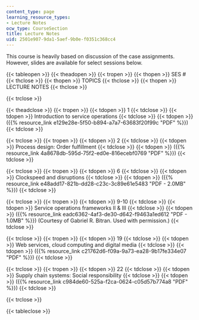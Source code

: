 ```yaml
---
content_type: page
learning_resource_types:
- Lecture Notes
ocw_type: CourseSection
title: Lecture Notes
uid: 2501e907-9da1-5aef-9b0e-f0351c368cc4
---
```


This course is heavily based on discussion of the case assignments. However, slides are available for select sessions below.

{{< tableopen >}}
{{< theadopen >}}
{{< tropen >}}
{{< thopen >}}
SES #
{{< thclose >}}
{{< thopen >}}
TOPICS
{{< thclose >}}
{{< thopen >}}
LECTURE NOTES
{{< thclose >}}

{{< trclose >}}

{{< theadclose >}}
{{< tropen >}}
{{< tdopen >}}
1
{{< tdclose >}}
{{< tdopen >}}
Introduction to service operations
{{< tdclose >}}
{{< tdopen >}}
({{% resource_link e129e28e-5f50-b894-a7a7-63683f20f99c "PDF" %}})
{{< tdclose >}}

{{< trclose >}}
{{< tropen >}}
{{< tdopen >}}
2
{{< tdclose >}}
{{< tdopen >}}
Process design: Order fulfillment
{{< tdclose >}}
{{< tdopen >}}
({{% resource_link 4a8678db-595d-75f2-ed0e-816ecebf0769 "PDF" %}})
{{< tdclose >}}

{{< trclose >}}
{{< tropen >}}
{{< tdopen >}}
6
{{< tdclose >}}
{{< tdopen >}}
Clockspeed and disruptions
{{< tdclose >}}
{{< tdopen >}}
({{% resource_link e48add17-821b-dd28-c23c-3c89e61e5483 "PDF - 2.0MB" %}})
{{< tdclose >}}

{{< trclose >}}
{{< tropen >}}
{{< tdopen >}}
9-10
{{< tdclose >}}
{{< tdopen >}}
Service operations frameworks II & III
{{< tdclose >}}
{{< tdopen >}}
({{% resource_link eadc6362-4af3-de30-d642-f9463a1ed612 "PDF - 1.0MB" %}}) (Courtesy of Gabriel R. Bitran. Used with permission.)
{{< tdclose >}}

{{< trclose >}}
{{< tropen >}}
{{< tdopen >}}
19
{{< tdclose >}}
{{< tdopen >}}
Web services, cloud computing and digital media
{{< tdclose >}}
{{< tdopen >}}
({{% resource_link c21762d6-f09a-9a73-ea28-9b17fe334e07 "PDF" %}})
{{< tdclose >}}

{{< trclose >}}
{{< tropen >}}
{{< tdopen >}}
22
{{< tdclose >}}
{{< tdopen >}}
Supply chain systems: Social responsibility
{{< tdclose >}}
{{< tdopen >}}
({{% resource_link c984de60-525a-f2ca-0624-c05d57b774a8 "PDF" %}})
{{< tdclose >}}

{{< trclose >}}

{{< tableclose >}}